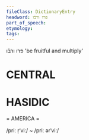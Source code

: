 ```yaml
---
fileClass: DictionaryEntry
headword: פּרו ורבֿו
part_of_speech: 
etymology: 
tags: 
---
```

פּרו ורבֿו
'be fruitful and multiply'

CENTRAL
========

HASIDIC
=======
= AMERICA = 

/priː r̩ˈviː/ ~ /priː ərˈviː/